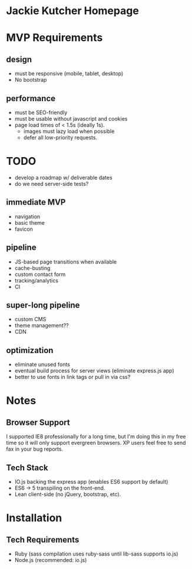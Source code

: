 Jackie Kutcher Homepage
=======================

MVP Requirements
================

design
-----------
* must be responsive (mobile, tablet, desktop)
* No bootstrap

performance
-----------
* must be SEO-friendly
* must be usable without javascript and cookies
* page load times of < 1.5s (ideally 1s).
  - images must lazy load when possible
  - defer all low-priority requests.

TODO
====

* develop a roadmap w/ deliverable dates
* do we need server-side tests?

immediate MVP
-------------
* navigation
* basic theme
* favicon

pipeline
--------
* JS-based page transitions when available
* cache-busting
* custom contact form
* tracking/analytics
* CI

super-long pipeline
-------------------
* custom CMS
* theme management??
* CDN

optimization
------------
* eliminate unused fonts
* eventual build process for server views (eliminate express.js app)
* better to use fonts in link tags or pull in via css?

Notes
=====

Browser Support
---------------
I supported IE8 professionally for a long time, but I'm doing this in my free
time so it will only support evergreen browsers. XP users feel free to send
fax in your bug reports.

Tech Stack
----------
* IO.js backing the express app (enables ES6 support by default)
* ES6 -> 5 transpiling on the front-end.
* Lean client-side (no jQuery, bootstrap, etc).

Installation
============

Tech Requirements
-----------------
* Ruby (sass compilation uses ruby-sass until lib-sass supports io.js)
* Node.js (recommended: io.js)

